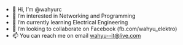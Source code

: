 - 👋 Hi, I’m @wahyurc
- 👀 I’m interested in Networking and Programming
- 🌱 I’m currently learning Electrical Engineering
- 💞️ I’m looking to collaborate on Facebook (fb.com/wahyu_elektro)
- 📫 You can reach me on email wahyu--it@live.com 

<!---
wahyurc/wahyurc is a ✨ special ✨ repository because its `README.md` (this file) appears on your GitHub profile.
You can click the Preview link to take a look at your changes.
--->
